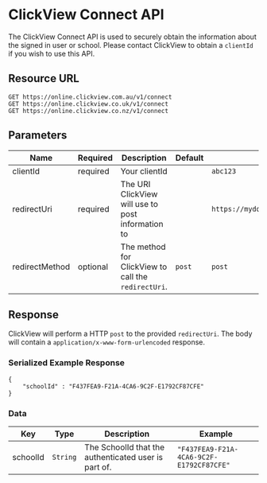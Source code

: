 # ClickView Connect API

The ClickView Connect API is used to securely obtain the information about the signed in user or school. Please contact ClickView to obtain a `clientId` if you wish to use this API.

## Resource URL

```http
GET https://online.clickview.com.au/v1/connect
GET https://online.clickview.co.uk/v1/connect
GET https://online.clickview.co.nz/v1/connect
```

## Parameters

| Name | Required | Description | Default | Example |
| ---- | -------- | ----------- | ------- | ------- |
| clientId | required | Your clientId || `abc123` |
| redirectUri | required | The URI ClickView will use to post information to || `https://mydomain.com/hooks/clickview` |
| redirectMethod | optional | The method for ClickView to call the `redirectUri`. | `post` | `post` |

## Response
ClickView will perform a HTTP `post` to the provided `redirectUri`. The body will contain a `application/x-www-form-urlencoded` response.



### Serialized Example Response
```
{
    "schoolId" : "F437FEA9-F21A-4CA6-9C2F-E1792CF87CFE"
}
```

### Data

| Key      | Type     | Description | Example |
| -------- | -------- | ----------- | ------- |
| schoolId | `String` | The SchoolId that the authenticated user is part of. | `"F437FEA9-F21A-4CA6-9C2F-E1792CF87CFE"`|
